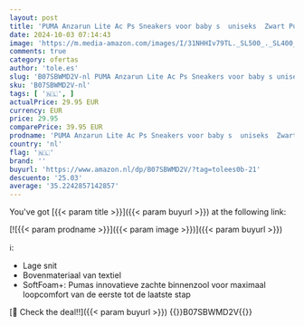 ```yaml
---
layout: post
title: 'PUMA Anzarun Lite Ac Ps Sneakers voor baby s  uniseks  Zwart Puma Black Puma White  35 EU'
date: 2024-10-03 07:14:43
image: 'https://m.media-amazon.com/images/I/31NHHIv79TL._SL500_._SL400_.jpg'
comments: true
category: ofertas
author: 'tole.es'
slug: 'B07SBWMD2V-nl PUMA Anzarun Lite Ac Ps Sneakers voor baby s uniseks Zwart...'
sku: 'B07SBWMD2V-nl'
tags: [ '🇳🇱', ]
actualPrice: 29.95 EUR
currency: EUR
price: 29.95
comparePrice: 39.95 EUR
prodname: 'PUMA Anzarun Lite Ac Ps Sneakers voor baby s  uniseks  Zwart Puma Black Puma White  35 EU'
country: 'nl'
flag: '🇳🇱'
brand: ''
buyurl: 'https://www.amazon.nl/dp/B07SBWMD2V/?tag=tolees0b-21'
descuento: '25.03'
average: '35.2242857142857'
---
```


You've got [{{< param title >}}]({{< param buyurl >}}) at the following link:

[![{{< param prodname >}}]({{< param image >}})]({{< param buyurl >}})

ℹ️:

- Lage snit
- Bovenmateriaal van textiel
- SoftFoam+: Pumas innovatieve zachte binnenzool voor maximaal loopcomfort van de eerste tot de laatste stap

[🛒 Check the deal!!]({{< param buyurl >}})
{{<world>}}B07SBWMD2V{{</world>}}
